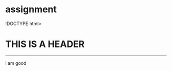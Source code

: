 # assignment
!DOCTYPE html>
<html lang="en">
<head>
    <meta charset="UTF-8">
    <meta name="viewport" content="width=device-width, initial-scale=1.0">
    <title>Document</title>
</head>
<body>
    <h1>THIS IS A HEADER</h1><hr>
    <p>i am good</p>
</body>
</html>
